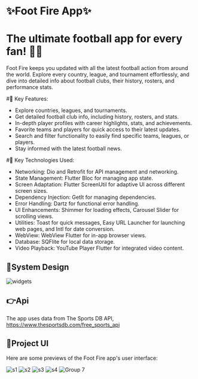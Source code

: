 # ✨Foot Fire App✨
#  The ultimate football app for every fan! 🎉📱
Foot Fire keeps you updated with all the latest football action from around the world. Explore every country, league, and tournament effortlessly, and dive into detailed info about football clubs, their history, rosters, and performance stats.

#🌟 Key Features:
- Explore countries, leagues, and tournaments.
- Get detailed football club info, including history, rosters, and stats.
- In-depth player profiles with career highlights, stats, and achievements.
- Favorite teams and players for quick access to their latest updates.
- Search and filter functionality to easily find specific teams, leagues, or players.
- Stay informed with the latest football news.

#🌟 Key Technologies Used:


- Networking: Dio and Retrofit for API management and networking.
- State Management: Flutter Bloc for managing app state.
- Screen Adaptation: Flutter ScreenUtil for adaptive UI across different screen sizes.
- Dependency Injection: GetIt for managing dependencies.
- Error Handling: Dartz for functional error handling.
- UI Enhancements: Shimmer for loading effects, Carousel Slider for scrolling views.
- Utilities: Toast for quick messages, Easy URL Launcher for launching web pages, and Intl for date conversion.
- WebView: WebView Flutter for in-app browser views.
- Database: SQFlite for local data storage.
- Video Playback: YouTube Player Flutter for integrated video content.

## 📝System Design

![widgets](https://github.com/mahmoud-alaa77/Doctor_app/assets/126196219/0bb16ca0-b919-4300-ac5b-897ebf122642)

## 👉Api 
The app uses data from The Sports DB API, https://www.thesportsdb.com/free_sports_api

## 👀Project UI
Here are some previews of the Foot Fire app's user interface:

![s1](https://github.com/user-attachments/assets/8fa72456-6f43-470b-a49b-2ce8a22d1cdb)
![s2](https://github.com/user-attachments/assets/07e86eed-8c1d-4bfa-99b9-aca3483f9670)
![s3](https://github.com/user-attachments/assets/7096fb51-2059-40c5-8c70-dc6985caf6ff)
![s4](https://github.com/user-attachments/assets/ac2d125d-30a3-444f-9493-a405d95467cf)
![Group 7](https://github.com/user-attachments/assets/97054e3c-d7df-49e9-9cf2-965b0e65658f)

